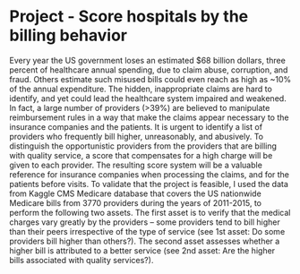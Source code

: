 # Project - Score hospitals by the billing behavior
Every year the US government loses an estimated $68 billion dollars, three percent of healthcare annual spending, due to claim abuse, corruption, and fraud. Others estimate such misused bills could even reach as high as ~10% of the annual expenditure. The hidden, inappropriate claims are hard to identify, and yet could lead the healthcare system impaired and weakened. In fact, a large number of providers (>39%) are believed to manipulate reimbursement rules in a way that make the claims appear necessary to the insurance companies and the patients. It is urgent to identify a list of providers who frequently bill higher, unreasonably, and abusively. To distinguish the opportunistic providers from the providers that are billing with quality service, a score that compensates for a high charge will be given to each provider. The resulting score system will be a valuable reference for insurance companies when processing the claims, and for the patients before visits.
To validate that the project is feasible, I used the data from Kaggle CMS Medicare database that covers the US nationwide Medicare bills from 3770 providers during the years of 2011-2015, to perform the following two assets. The first asset is to verify that the medical charges vary greatly by the providers – some providers tend to bill higher than their peers irrespective of the type of service (see 1st asset: Do some providers bill higher than others?). The second asset assesses whether a higher bill is attributed to a better service (see 2nd asset: Are the higher bills associated with quality services?). 
